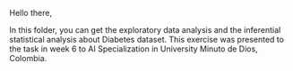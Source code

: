 Hello there,

In this folder, you can get the exploratory data analysis and the inferential statistical analysis about Diabetes dataset. This exercise was presented to the task in week 6 to AI Specialization in University Minuto de Dios, Colombia.
